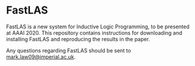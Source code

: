 # FastLAS

FastLAS is a new system for Inductive Logic Programming, to be presented at AAAI 2020. This repository contains instructions for downloading and installing FastLAS and reproducing the results in the paper.

Any questions regarding FastLAS should be sent to mark.law09@imperial.ac.uk.
